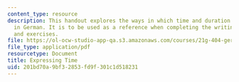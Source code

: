 ```yaml
---
content_type: resource
description: This handout explores the ways in which time and duration are expressed
  in German. It is to be used as a reference when completing the writing assignments
  and exercises.
file: https://ol-ocw-studio-app-qa.s3.amazonaws.com/courses/21g-404-german-iv-spring-2005/201bd70a9bf32853fd9f301c1d518231_MIT21G_404S05_expressingti.pdf
file_type: application/pdf
resourcetype: Document
title: Expressing Time
uid: 201bd70a-9bf3-2853-fd9f-301c1d518231
---
```

